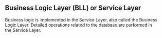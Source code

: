 ﻿## Business Logic Layer (BLL) or Service Layer

Business logic is implemented in the Service Layer, also called the Business Logic Layer. Detailed operations related to the database are performed in the Service Layer.